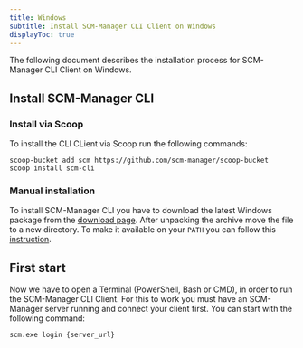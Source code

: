 ```yaml
---
title: Windows
subtitle: Install SCM-Manager CLI Client on Windows
displayToc: true
---
```


The following document describes the installation process for SCM-Manager CLI Client on Windows.

## Install SCM-Manager CLI

### Install via Scoop
To install the CLI CLient via Scoop run the following commands:
```
scoop-bucket add scm https://github.com/scm-manager/scoop-bucket
scoop install scm-cli
```

### Manual installation

To install SCM-Manager CLI you have to download the latest Windows package from the [download page](/cli/).
After unpacking the archive move the file to a new directory. 
To make it available on your `PATH` you can follow this [instruction](https://stackoverflow.com/questions/1618280/where-can-i-set-path-to-make-exe-on-windows).


## First start
Now we have to open a Terminal (PowerShell, Bash or CMD), in order to run the SCM-Manager CLI Client.
For this to work you must have an SCM-Manager server running and connect your client first. 
You can start with the following command:

```bash
scm.exe login {server_url}
```




